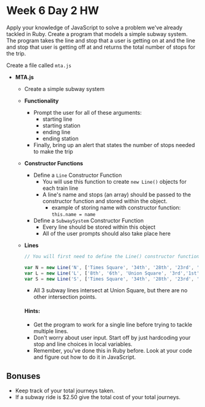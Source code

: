 Week 6 Day 2 HW
============
Apply your knowledge of JavaScript to solve a problem we've already tackled in Ruby.
Create a program that models a simple subway system. The program takes the line and stop that a user is getting on at and the line and stop that user is getting off at and returns the total number of stops for the trip.

Create a file called `mta.js`

- **MTA.js**
    - Create a simple subway system
    - **Functionality**
      - Prompt the user for all of these arguments:
          - starting line
          - starting station
          - ending line
          - ending station
      - Finally, bring up an alert that states the number of stops needed to make the trip
    - **Constructor Functions**
        - Define a `Line` Constructor Function 
            - You will use this function to create `new Line()` objects for each train line
            - A line's name and stops (an array) should be passed to the constructor function and stored within the object.
                - example of storing name with constructor function: `this.name = name`
        - Define a `SubwaySystem` Constructor Function
            - Every line should be stored within this object
            - All of the user prompts should also take place here
    - **Lines**
        ```js
        // You will first need to define the Line() constructor function to create new Lines

        var N = new Line('N', ['Times Square', '34th', '28th', '23rd', 'Union Square', '8th']);
        var L = new Line('L', ['8th', '6th', 'Union Square', '3rd','1st']);
        var S = new Line('S', ['Times Square', '34th', '28th', '23rd', 'Union Square', '8th']);
        ```
        - All 3 subway lines intersect at Union Square, but there are no other intersection points.

        #### Hints:

        * Get the program to work for a single line before trying to tackle multiple lines.
        * Don't worry about user input. Start off by just hardcoding your stop and line choices in local variables.
        * Remember, you've done this in Ruby before. Look at your code and figure out how to do it in JavaScript.

## Bonuses

- Keep track of your total journeys taken.
- If a subway ride is $2.50 give the total cost of your total journeys.
